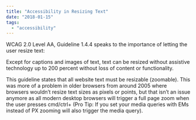 ```yaml
---
title: "Accessibility in Resizing Text"
date: "2018-01-15"
tags:
  - "accessibility"
---
```


WCAG 2.0 Level AA, Guideline 1.4.4 speaks to the importance of letting the user resize text:

Except for captions and images of text, text can be resized without assistive technology up to 200 percent without loss of content or functionality.

This guideline states that all website text must be resizable (zoomable). This was more of a problem in older browsers from around 2005 where browsers wouldn’t resize text sizes as pixels or points, but that isn’t an issue anymore as all modern desktop browsers will trigger a full page zoom when the user presses cmd/ctrl+ (Pro Tip: If you set your media queries with EMs instead of PX zooming will also trigger the media query).
